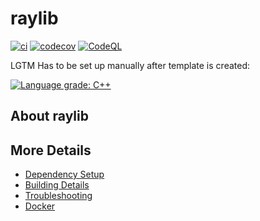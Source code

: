 # raylib

[![ci](https://github.com/nosnebb/raylib/actions/workflows/ci.yml/badge.svg)](https://github.com/nosnebb/raylib/actions/workflows/ci.yml)
[![codecov](https://codecov.io/gh/nosnebb/raylib/branch/main/graph/badge.svg)](https://codecov.io/gh/nosnebb/raylib)
[![CodeQL](https://github.com/nosnebb/raylib/actions/workflows/codeql-analysis.yml/badge.svg)](https://github.com/nosnebb/raylib/actions/workflows/codeql-analysis.yml)

LGTM Has to be set up manually after template is created:

[![Language grade: C++](https://img.shields.io/lgtm/grade/cpp/github/nosnebb/raylib)](https://lgtm.com/projects/g/nosnebb/raylib/context:cpp)

## About raylib



## More Details

 * [Dependency Setup](README_dependencies.md)
 * [Building Details](README_building.md)
 * [Troubleshooting](README_troubleshooting.md)
 * [Docker](README_docker.md)

